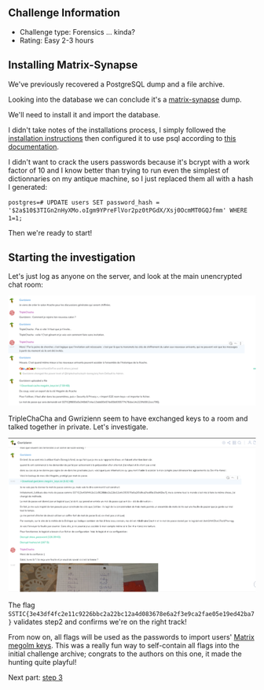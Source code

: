Challenge Information
---------------------

* Challenge type: Forensics ... kinda?
* Rating: Easy    2-3 hours

Installing Matrix-Synapse
-------------------------
We've previously recovered a PostgreSQL dump and a file archive.

Looking into the database we can conclude it's a [matrix-synapse](https://github.com/matrix-org/synapse) dump.

We'll need to install it and import the database.

I didn't take notes of the installations process, I simply followed the [installation instructions](https://github.com/matrix-org/synapse/blob/master/INSTALL.md) then configured it to use psql according to [this documentation](https://github.com/matrix-org/synapse/blob/master/docs/postgres.md).

I didn't want to crack the users passwords because it's bcrypt with a work factor of 10 and I know better than trying to run even the simplest of dictionnaries on my antique machine, so I just replaced them all with a hash I generated:
```
postgres=# UPDATE users SET password_hash = '$2a$10$3TIGn2nHyXMo.oIgm9YPreFlVor2pz0tPGdX/Xsj0OcmMT0GQJfmm' WHERE 1=1;
```

Then we're ready to start!

Starting the investigation
--------------------------
Let's just log as anyone on the server, and look at the main unencrypted chat room:

![a](matrix_public.png)

TripleChaCha and Gwrizienn seem to have exchanged keys to a room and talked together in private. Let's investigate.

![a](matrix_mp_chacha_gwrizienn.png)

The flag ```SSTIC{3e43df4fc2e11c9226bbc2a22bc12a4d083678e6a2f3e9ca2fae05e19ed42ba7}``` validates step2 and confirms we're on the right track!

From now on, all flags will be used as the passwords to import users' [Matrix megolm keys](https://matrix.org/docs/guides/end-to-end-encryption-implementation-guide/). This was a really fun way to self-contain all flags into the initial challenge archive; congrats to the authors on this one, it made the hunting quite playful!

Next part: [step 3](./step3)
